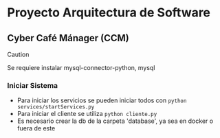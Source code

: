 # Proyecto Arquitectura de Software
## Cyber Café Mánager (CCM)

> [!CAUTION]
> Se requiere instalar mysql-connector-python, mysql


### Iniciar Sistema
- Para iniciar los servicios se pueden iniciar todos con `python services/startServices.py`
- Para iniciar el cliente se utiliza `python cliente.py`
- Es necesario crear la db de la carpeta 'database', ya sea en docker o fuera de este
